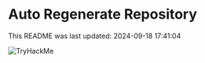 # Auto Regenerate Repository

This README was last updated: 2024-09-18 17:41:04

 ![TryHackMe](https://tryhackme.com/badge/533634)